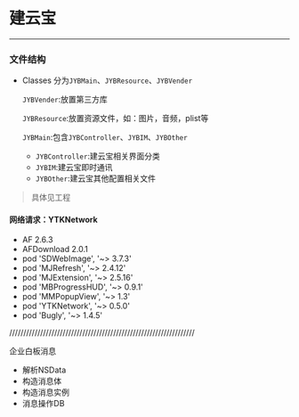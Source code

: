 # 建云宝
---

### 文件结构

- Classes
	分为`JYBMain`、`JYBResource`、`JYBVender`
	
	`JYBVender`:放置第三方库
	
	`JYBResource`:放置资源文件，如：图片，音频，plist等
	
	`JYBMain`:包含`JYBController`、`JYBIM`、`JYBOther`
	
	- `JYBController`:建云宝相关界面分类
	- `JYBIM`:建云宝即时通讯
	- `JYBOther`:建云宝其他配置相关文件

> 具体见工程


#### 网络请求：YTKNetwork

* AF 2.6.3
* AFDownload 2.0.1
* pod 'SDWebImage', '~> 3.7.3'
* pod 'MJRefresh', '~> 2.4.12'
* pod 'MJExtension', '~> 2.5.16'
* pod 'MBProgressHUD', '~> 0.9.1'
* pod 'MMPopupView', '~> 1.3'
* pod 'YTKNetwork', '~> 0.5.0'
* pod 'Bugly', '~> 1.4.5'

//////////////////////////////////////////////////////////////////

企业白板消息

* 解析NSData
* 构造消息体
* 构造消息实例
* 消息操作DB

